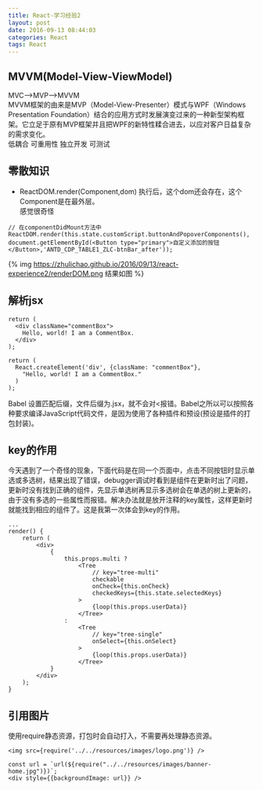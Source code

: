 ```yaml
---
title: React-学习经验2
layout: post
date: 2016-09-13 08:44:03
categories: React
tags: React
---
```


## MVVM(Model-View-ViewModel)

MVC—>MVP—>MVVM  
MVVM框架的由来是MVP（Model-View-Presenter）模式与WPF（Windows Presentation Foundation）结合的应用方式时发展演变过来的一种新型架构框架。它立足于原有MVP框架并且把WPF的新特性糅合进去，以应对客户日益复杂的需求变化。  
低耦合 可重用性 独立开发 可测试

## 零散知识  

- ReactDOM.render(Component,dom) 执行后，这个dom还会存在，这个Component是在最外层。  
感觉很奇怪  
```
// 在componentDidMount方法中
ReactDOM.render(this.state.customScript.buttonAndPopoverComponents(), document.getElementById(<Button type="primary">自定义添加的按钮</Button>,'ANTD_CDP_TABLE1_ZLC-btnBar_after'));
```
{% img https://zhulichao.github.io/2016/09/13/react-experience2/renderDOM.png 结果如图 %}
 
## 解析jsx

```
return (  
  <div className="commentBox">  
    Hello, world! I am a CommentBox.  
  </div>  
); 
```

```
return (  
  React.createElement('div', {className: "commentBox"},  
    "Hello, world! I am a CommentBox."  
  )  
);  
```

Babel 设置匹配后缀，文件后缀为.jsx，就不会对<报错。Babel之所以可以按照各种要求编译JavaScript代码文件，是因为使用了各种插件和预设(预设是插件的打包封装)。

## key的作用

今天遇到了一个奇怪的现象，下面代码是在同一个页面中，点击不同按钮时显示单选或多选树，结果出现了错误，debugger调试时看到是组件在更新时出了问题，更新时没有找到正确的组件，先显示单选树再显示多选树会在单选的树上更新的，由于没有多选的一些属性而报错。解决办法就是放开注释的key属性，这样更新时就能找到相应的组件了。这是我第一次体会到key的作用。

```
...
render() {
    return (
        <div>
            {
                this.props.multi ?
                    <Tree
                        // key="tree-multi"
                        checkable
                        onCheck={this.onCheck}
                        checkedKeys={this.state.selectedKeys}
                    >
                        {loop(this.props.userData)}
                    </Tree>
                :
                    <Tree
                        // key="tree-single"
                        onSelect={this.onSelect}
                    >
                        {loop(this.props.userData)}
                    </Tree>
            }
        </div>
    );
}

```

## 引用图片

使用require静态资源，打包时会自动打入，不需要再处理静态资源。

```
<img src={require('../../resources/images/logo.png')} />
```

```
const url = `url(${require("../../resources/images/banner-home.jpg")})`;
<div style={{backgroundImage: url}} />
```
